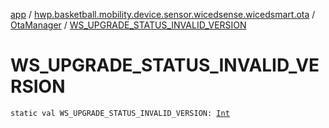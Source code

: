 [app](../../index.md) / [hwp.basketball.mobility.device.sensor.wicedsense.wicedsmart.ota](../index.md) / [OtaManager](index.md) / [WS_UPGRADE_STATUS_INVALID_VERSION](.)

# WS_UPGRADE_STATUS_INVALID_VERSION

`static val WS_UPGRADE_STATUS_INVALID_VERSION: `[`Int`](https://kotlinlang.org/api/latest/jvm/stdlib/kotlin/-int/index.html)